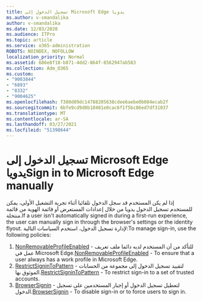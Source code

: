 ```yaml
---
title: تسجيل الدخول إلى Microsoft Edge يدويا
ms.author: v-smandalika
author: v-smandalika
ms.date: 12/03/2020
ms.audience: ITPro
ms.topic: article
ms.service: o365-administration
ROBOTS: NOINDEX, NOFOLLOW
localization_priority: Normal
ms.assetid: 686e8f18-b871-4dd2-864f-8562947ab583
ms.collection: Adm_O365
ms.custom:
- "9003844"
- "6893"
- "8332"
- "9004625"
ms.openlocfilehash: f380d09dc14788205638cdee6aebe0b084ecab2f
ms.sourcegitcommit: 6bfe9cd9d0b18481e0cac6f1f5bc86ed7df31037
ms.translationtype: MT
ms.contentlocale: ar-SA
ms.lasthandoff: 03/27/2021
ms.locfileid: "51398644"
---
```

# <a name="sign-in-to-microsoft-edge-manually"></a><span data-ttu-id="dd6cd-102">تسجيل الدخول إلى Microsoft Edge يدويا</span><span class="sxs-lookup"><span data-stu-id="dd6cd-102">Sign in to Microsoft Edge manually</span></span>

<span data-ttu-id="dd6cd-103">إذا لم يكن المستخدم قد سجل الدخول تلقائيا أثناء تجربة التشغيل الأولى، يمكن للمستخدم تسجيل الدخول يدويا من خلال إعدادات المستعرض أو قائمة الهوية من قائمة منتحلة.</span><span class="sxs-lookup"><span data-stu-id="dd6cd-103">If a user isn't automatically signed in during a first-run experience, the user can manually sign in through the browser's settings or the identity flyout.</span></span> <span data-ttu-id="dd6cd-104">لإدارة تسجيل الدخول، استخدم السياسات التالية:</span><span class="sxs-lookup"><span data-stu-id="dd6cd-104">To manage sign-in, use the following policies:</span></span>

1. <span data-ttu-id="dd6cd-105">[NonRemovableProfileEnabled](https://docs.microsoft.com/deployedge/microsoft-edge-policies#nonremovableprofileenabled) - للتأكد من أن المستخدم لديه دائما ملف تعريف عمل في Microsoft Edge.</span><span class="sxs-lookup"><span data-stu-id="dd6cd-105">[NonRemovableProfileEnabled](https://docs.microsoft.com/deployedge/microsoft-edge-policies#nonremovableprofileenabled) - To ensure that a user always has a work profile in Microsoft Edge.</span></span>
2. <span data-ttu-id="dd6cd-106">[RestrictSigninToPattern](https://docs.microsoft.com/deployedge/microsoft-edge-policies#restrictsignintopattern) - لتقييد تسجيل الدخول إلى مجموعة من الحسابات الموثوق بها.</span><span class="sxs-lookup"><span data-stu-id="dd6cd-106">[RestrictSigninToPattern](https://docs.microsoft.com/deployedge/microsoft-edge-policies#restrictsignintopattern) - To restrict sign-in to a set of trusted accounts.</span></span>
3. <span data-ttu-id="dd6cd-107">[BrowserSignin](https://docs.microsoft.com/deployedge/microsoft-edge-policies#browsersignin) - لتعطيل تسجيل الدخول أو إجبار المستخدمين على تسجيل الدخول.</span><span class="sxs-lookup"><span data-stu-id="dd6cd-107">[BrowserSignin](https://docs.microsoft.com/deployedge/microsoft-edge-policies#browsersignin) - To disable sign-in or to force users to sign in.</span></span>


